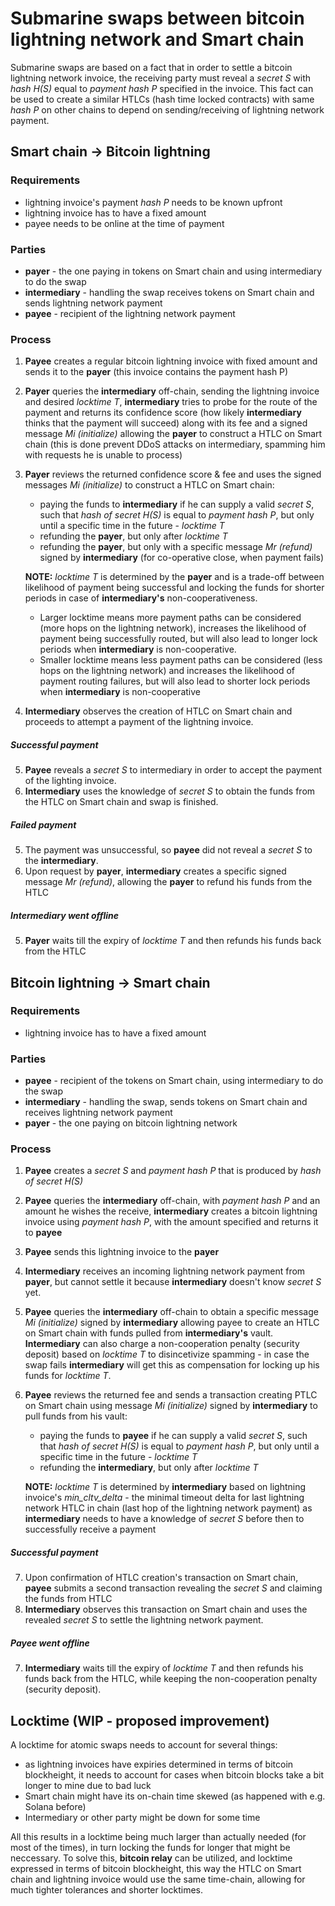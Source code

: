 # Submarine swaps between bitcoin lightning network and Smart chain

Submarine swaps are based on a fact that in order to settle a bitcoin lightning network invoice, the receiving party must reveal a _secret S_ with _hash H(S)_ equal to _payment hash P_ specified in the invoice. This fact can be used to create a similar HTLCs (hash time locked contracts) with same _hash P_ on other chains to depend on sending/receiving of lightning network payment.

## Smart chain -> Bitcoin lightning

### Requirements
- lightning invoice's payment _hash P_ needs to be known upfront
- lightning invoice has to have a fixed amount
- payee needs to be online at the time of payment

### Parties
- **payer** - the one paying in tokens on Smart chain and using intermediary to do the swap
- **intermediary** - handling the swap receives tokens on Smart chain and sends lightning network payment
- **payee** - recipient of the lightning network payment

### Process
1. **Payee** creates a regular bitcoin lightning invoice with fixed amount and sends it to the **payer** (this invoice contains the payment hash P)
2. **Payer** queries the **intermediary** off-chain, sending the lightning invoice and desired _locktime T_, **intermediary** tries to probe for the route of the payment and returns its confidence score (how likely **intermediary** thinks that the payment will succeed) along with its fee and a signed message _Mi (initialize)_ allowing the **payer** to construct a HTLC on Smart chain (this is done prevent DDoS attacks on intermediary, spamming him with requests he is unable to process)
3. **Payer** reviews the returned confidence score & fee and uses the signed messages _Mi (initialize)_ to construct a HTLC on Smart chain:
	- paying the funds to **intermediary** if he can supply a valid _secret S_, such that _hash of secret H(S)_ is equal to _payment hash P_, but only until a specific time in the future - _locktime T_
	- refunding the **payer**, but only after _locktime T_
	- refunding the **payer**, but only with a specific message _Mr (refund)_ signed by **intermediary** (for co-operative close, when payment fails)
	
    **NOTE:** _locktime T_ is determined by the **payer** and is a trade-off between likelihood of payment being successful and locking the funds for shorter periods in case of **intermediary's** non-cooperativeness.
    - Larger locktime means more payment paths can be considered (more hops on the lightning network), increases the likelihood of payment being successfully routed, but will also lead to longer lock periods when **intermediary** is non-cooperative.
    - Smaller locktime means less payment paths can be considered (less hops on the lightning network) and increases the likelihood of payment routing failures, but will also lead to shorter lock periods when **intermediary** is non-cooperative

4. **Intermediary** observes the creation of HTLC on Smart chain and proceeds to attempt a payment of the lightning invoice.

##### Successful payment
5. **Payee** reveals a _secret S_ to intermediary in order to accept the payment of the lighting invoice.
6. **Intermediary** uses the knowledge of _secret S_ to obtain the funds from the HTLC on Smart chain and swap is finished.

##### Failed payment
5. The payment was unsuccessful, so **payee** did not reveal a _secret S_ to the **intermediary**.
6. Upon request by **payer**, **intermediary** creates a specific signed message _Mr (refund)_, allowing the **payer** to refund his funds from the HTLC

##### Intermediary went offline
5. **Payer** waits till the expiry of _locktime T_ and then refunds his funds back from the HTLC

## Bitcoin lightning -> Smart chain

### Requirements
- lightning invoice has to have a fixed amount

### Parties
- **payee** - recipient of the tokens on Smart chain, using intermediary to do the swap
- **intermediary** - handling the swap, sends tokens on Smart chain and receives lightning network payment
- **payer** - the one paying on bitcoin lightning network

### Process
1. **Payee** creates a _secret S_ and _payment hash P_ that is produced by _hash of secret H(S)_
2. **Payee** queries the **intermediary** off-chain, with _payment hash P_ and an amount he wishes the receive, **intermediary** creates a bitcoin lightning invoice using _payment hash P_, with the amount specified and returns it to **payee**
3. **Payee** sends this lightning invoice to the **payer**
4. **Intermediary** receives an incoming lightning network payment from **payer**, but cannot settle it because **intermediary** doesn't know _secret S_ yet.
5. **Payee** queries the **intermediary** off-chain to obtain a specific message _Mi (initialize)_ signed by **intermediary** allowing payee to create an HTLC on Smart chain with funds pulled from **intermediary's** vault. **Intermediary** can also charge a non-cooperation penalty (security deposit) based on _locktime T_ to disincetivize spamming - in case the swap fails **intermediary** will get this as compensation for locking up his funds for _locktime T_.
6. **Payee** reviews the returned fee and sends a transaction creating PTLC on Smart chain using message _Mi (initialize)_ signed by **intermediary** to pull funds from his vault:
	- paying the funds to **payee** if he can supply a valid _secret S_, such that _hash of secret H(S)_ is equal to _payment hash P_, but only until a specific time in the future - _locktime T_
	- refunding the **intermediary**, but only after _locktime T_

    **NOTE:** _locktime T_ is determined by **intermediary** based on lightning invoice's _min\_cltv\_delta_ - the minimal timeout delta for last lightning network HTLC in chain (last hop of the lightning network payment) as **intermediary** needs to have a knowledge of _secret S_ before then to successfully receive a payment

##### Successful payment
7. Upon confirmation of HTLC creation's transaction on Smart chain, **payee** submits a second transaction revealing the _secret S_ and claiming the funds from HTLC
8. **Intermediary** observes this transaction on Smart chain and uses the revealed _secret S_ to settle the lightning network payment.

##### Payee went offline
7. **Intermediary** waits till the expiry of _locktime T_ and then refunds his funds back from the HTLC, while keeping the non-cooperation penalty (security deposit).


## Locktime (WIP - proposed improvement)
A locktime for atomic swaps needs to account for several things:
- as lightning invoices have expiries determined in terms of bitcoin blockheight, it needs to account for cases when bitcoin blocks take a bit longer to mine due to bad luck
- Smart chain might have its on-chain time skewed (as happened with e.g. Solana before)
- Intermediary or other party might be down for some time

All this results in a locktime being much larger than actually needed (for most of the times), in turn locking the funds for longer that might be neccessary. To solve this, **bitcoin relay** can be utilized, and locktime expressed in terms of bitcoin blockheight, this way the HTLC on Smart chain and lightning invoice would use the same time-chain, allowing for much tighter tolerances and shorter locktimes.
